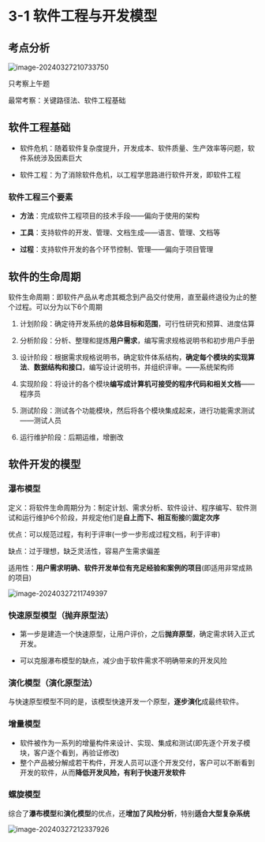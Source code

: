 # 3-1 软件工程与开发模型

## 考点分析

![image-20240327210733750](https://img.yatjay.top/md/image-20240327210733750.png)

只考察上午题

最常考察：关键路径法、软件工程基础

## 软件工程基础

- 软件危机：随着软件复杂度提升，开发成本、软件质量、生产效率等问题，软件系统涉及因素巨大

- 软件工程：为了消除软件危机，以工程学思路进行软件开发，即软件工程

### 软件工程三个要素

- **方法**：完成软件工程项目的技术手段——偏向于使用的架构

- **工具**：支持软件的开发、管理、文档生成——语言、管理、文档等

- **过程**：支持软件开发的各个环节控制、管理——偏向于项目管理

## 软件的生命周期

软件生命周期：即软件产品从考虑其概念到产品交付使用，直至最终退役为止的整个过程。可以分为以下6个周期

1. 计划阶段：确定待开发系统的**总体目标和范围**，可行性研究和预算、进度估算

2. 分析阶段：分析、整理和提炼**用户需求**，编写需求规格说明书和初步用户手册

3. 设计阶段：根据需求规格说明书，确定软件体系结构，**确定每个模块的实现算法**、**数据结构和接口**，编写设计说明书，并组织评审。——系统架构师

4. 实现阶段：将设计的各个模块**编写成计算机可接受的程序代码和相关文档**——程序员

5. 测试阶段：测试各个功能模块，然后将各个模块集成起来，进行功能需求测试——测试人员

6. 运行维护阶段：后期运维，增删改

## 软件开发的模型

###  瀑布模型

定义：将软件生命周期分为：制定计划、需求分析、软件设计、程序编写、软件测试和运行维护6个阶段，并规定他们是**自上而下、相互衔接**的**固定次序**

优点：可以规范过程，有利于评审(一步一步形成过程文档，利于评审)

缺点：过于理想，缺乏灵活性，容易产生需求偏差

适用性：**用户需求明确、软件开发单位有充足经验和案例的项目**(即适用非常成熟的项目)

![image-20240327211749397](https://img.yatjay.top/md/image-20240327211749397.png)

### 快速原型模型（抛弃原型法）

- 第一步是建造一个快速原型，让用户评价，之后**抛弃原型**，确定需求转入正式开发。

- 可以克服瀑布模型的缺点，减少由于软件需求不明确带来的开发风险

### 演化模型（演化原型法）

与快速原型模型不同的是，该模型快速开发一个原型，**逐步演化**成最终软件。
### 增量模型

- 软件被作为一系列的增量构件来设计、实现、集成和测试(即先逐个开发子模块，客户逐个看到，再验证修改)
- 整个产品被分解成若干构件，开发人员可以逐个开发交付，客户可以不断看到开发的软件，从而**降低开发风险，有利于快速开发软件**

### 螺旋模型

综合了**瀑布模型**和**演化模型**的优点，还**增加了风险分析**，特别**适合大型复杂系统**

![image-20240327212337926](https://img.yatjay.top/md/image-20240327212337926.png)
